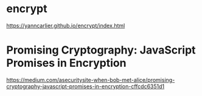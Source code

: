 # encrypt

https://yanncarlier.github.io/encrypt/index.html

# Promising Cryptography: JavaScript Promises in Encryption

https://medium.com/asecuritysite-when-bob-met-alice/promising-cryptography-javascript-promises-in-encryption-cffcdc6351d1
